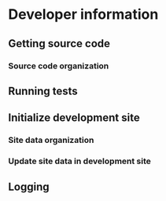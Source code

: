 # Developer information

## Getting source code

### Source code organization

## Running tests

## Initialize development site

### Site data organization

### Update site data in development site

## Logging

